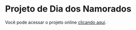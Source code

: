 # Projeto de Dia dos Namorados

Você pode acessar o projeto online [clicando aqui](https://franciscofilh.github.io/MyProjects/16.project_valentine's_day/).
